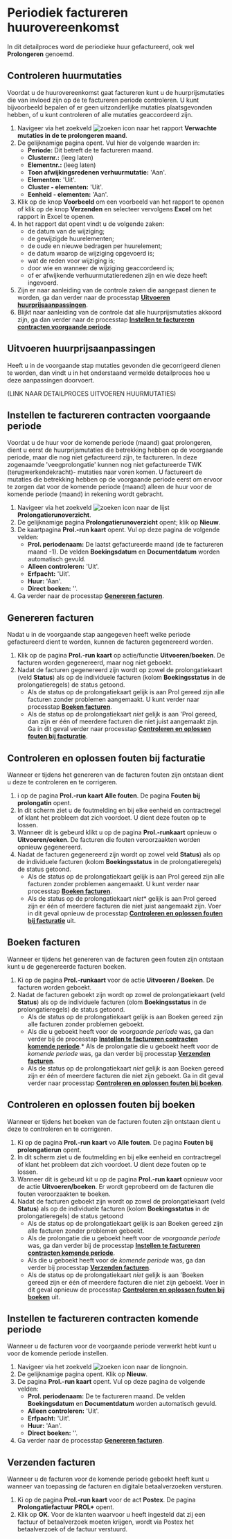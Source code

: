 # Periodiek factureren huurovereenkomst

In dit detailproces word de periodieke huur gefactureerd, ook wel **Prolongeren** genoemd.

## Controleren huurmutaties

Voordat u de huurovereenkomst gaat factureren kunt u de huurprijsmutaties die van invloed zijn op de te factureren periode controleren. U kunt bijvoorbeeld bepalen of er geen uitzonderlijke mutaties plaatsgevonden hebben, of u kunt controleren of alle mutaties geaccordeerd zijn.

1. Navigeer via het zoekveld ![zoeken icon](/assets/images/zoeken.png "zoeken icon") naar het rapport **Verwachte mutaties in de te prolongeren maand**.
2. De gelijknamige pagina opent. Vul hier de volgende waarden in:
    * **Periode:** Dit betreft de te factureren maand.
    * **Clusternr.:** (leeg laten)
    * **Elementnr.:** (leeg laten)
    * **Toon afwijkingsredenen verhuurmutatie:** 'Aan'.
    * **Elementen:** 'Uit'.
    * **Cluster - elementen:** 'Uit'.
    * **Eenheid - elementen:** 'Aan'.
3. Klik op de knop **Voorbeeld** om een voorbeeld van het rapport te openen of klik op de knop **Verzenden** en selecteer vervolgens **Excel** om het rapport in Excel te openen.
4. In het rapport dat opent vindt u de volgende zaken:
    * de datum van de wijziging;
    * de gewijzigde huurelementen;
    * de oude en nieuwe bedragen per huurelement;
    * de datum waarop de wijziging opgevoerd is;
    * wat de reden voor wijziging is;
    * door wie en wanneer de wijziging geaccordeerd is;
    * of er afwijkende verhuurmutatieredenen zijn en wie deze heeft ingevoerd.
5. Zijn er naar aanleiding van de controle zaken die aangepast dienen te worden, ga dan verder naar de processtap **[Uitvoeren huurprijsaanpassingen](#uitvoeren-huurprijsaanpassingen)**.
6. Blijkt naar aanleiding van de controle dat alle huurprijsmutaties akkoord zijn, ga dan verder naar de processtap **[Instellen te factureren contracten voorgaande periode](#instellen-te-factureren-contracten-voorgaande-periode)**.

## Uitvoeren huurprijsaanpassingen

Heeft u in de voorgaande stap mutaties gevonden die gecorrigeerd dienen te worden, dan vindt u in het onderstaand vermelde detailproces hoe u deze aanpassingen doorvoert.

(LINK NAAR DETAILPROCES UITVOEREN HUURMUTATIES)

## Instellen te factureren contracten voorgaande periode

Voordat u de huur voor de komende periode (maand) gaat prolongeren, dient u eerst de huurprijsmutaties die betrekking hebben op de voorgaande periode, maar die nog niet gefactureerd zijn, te factureren.  In deze zogenaamde 'veegprolongatie' kunnen nog niet gefactureerde TWK (terugwerkendekracht)- mutaties naar voren komen. U  factureert de mutaties die betrekking hebben op de voorgaande periode eerst om ervoor te zorgen dat voor de komende periode (maand) alleen de huur voor de komende periode (maand) in rekening wordt gebracht.

1. Navigeer via het zoekveld ![zoeken icon](/assets/images/zoeken.png "zoeken icon") naar de lijst **Prolongatierunoverzicht**.
2. De gelijknamige pagina **Prolongatierunoverzicht** opent; klik op **Nieuw**.
3. De kaartpagina **Prol.-run kaart** opent. Vul op deze pagina de volgende velden:
    * **Prol. periodenaam:** De laatst gefactureerde maand (de te factureren maand -1). De velden **Boekingsdatum** en **Documentdatum** worden automatisch gevuld.
    * **Alleen controleren:** 'Uit'.
    * **Erfpacht:** 'Uit'.
    * **Huur:** 'Aan'.
    * **Direct boeken:** ''.
4. Ga verder naar de processtap **[Genereren facturen](#genereren-facturen)**.

## Genereren facturen

Nadat u in de voorgaande stap aangegeven heeft welke periode gefactureerd dient te worden, kunnen de facturen gegenereerd worden.

1. Klik op de pagina **Prol.-run kaart** op actie/functie **Uitvoeren/boeken**. De facturen worden gegenereerd, maar nog niet geboekt.
2. Nadat de facturen gegenereerd zijn wordt op zowel de prolongatiekaart (veld **Status**) als op de individuele facturen (kolom **Boekingsstatus** in de prolongatieregels) de status getoond.
    * Als de status op de prolongatiekaart gelijk is aan Prol gereed zijn alle facturen zonder problemen aangemaakt. U kunt verder naar processtap **[Boeken facturen](#boeken-facturen)**.
    * Als de status op de prolongatiekaart *niet* gelijk is aan 'Prol gereed, dan zijn er één of meerdere facturen die niet juist aangemaakt zijn. Ga in dit geval verder naar processtap **[Controleren en oplossen fouten bij facturatie](#controleren-en-oplossen-fouten-bij-facturatie)**.

## Controleren en oplossen fouten bij facturatie

Wanneer er tijdens het genereren van de facturen fouten zijn ontstaan dient u deze te controleren en te corrigeren.

1. i op de pagina **Prol.-run kaart**  **Alle fouten**. De pagina **Fouten bij prolongatin** opent.
2. In dit scherm ziet u de foutmelding en bij elke eenheid en contractregel of klant het probleem dat zich voordoet. U dient deze fouten op te lossen.
3. Wanneer dit is gebeurd klikt u op de pagina **Prol.-runkaart** opnieuw o **Uitvoeren/oeken**. De facturen die fouten veroorzaakten worden opnieuw gegenereerd.
4. Nadat de facturen gegenereerd zijn wordt op zowel veld **Status**) als op de individuele facturen (kolom **Boekingsstatus** in de prolongatieregels) de status getoond.
    * Als de status op de prolongatiekaart gelijk is aan Prol gereed zijn alle facturen zonder problemen aangemaakt. U kunt verder naar processtap **[Boeken facturen](#boeken-facturen)**.
    * Als de status op de prolongatiekaart *niet** gelijk is aan Prol gereed zijn er één of meerdere facturen die niet juist aangemaakt zijn. Voer in dit geval opnieuw de processtap **[Controleren en oplossen fouten bij facturatie](#controleren-en-oplossen-fouten-bij-facturatie)** uit.

## Boeken facturen

Wanneer er tijdens het genereren van de facturen geen fouten zijn ontstaan kunt u de gegenereerde facturen boeken.  

1. Ki op de pagina **Prol.-runkaart** voor de actie **Uitvoeren / Boeken**. De facturen worden geboekt.
2. Nadat de facturen geboekt zijn wordt op zowel de prolongatiekaart (veld **Status**) als op de individuele facturen (olom **Boekingsstatus** in de prolongatieregels) de status getoond.
    * Als de status op de prolongatiekaart gelijk is aan Boeken gereed zijn alle facturen zonder problemen geboekt.
    * Als die u geboekt heeft voor de *voorgaande periode* was, ga dan verder bij de processtap **[Instellen te factureren contracten komende periode](#instellen-te-factureren-contracten-komende-periode)**.* Als de prolongatie die u geboekt heeft voor de *komende periode* was, ga dan verder bij processtap **[Verzenden facturen](#verzenden-facturen)**.
    * Als de status op de prolongatiekaart *niet* gelijk is aan Boeken gereed zijn er één of meerdere facturen die niet zijn geboekt. Ga in dit geval verder naar processtap **[Controleren en oplossen fouten bij boeken](#controleren-en-oplossen-fouten-bij-boeken)**.

## Controleren en oplossen fouten bij boeken

Wanneer er tijdens het boeken van de facturen fouten zijn ontstaan dient u deze te controleren en te corrigeren.

1. Ki op de pagina **Prol.-run kaart** vo **Alle fouten**. De pagina **Fouten bij prolongatierun** opent.
2. In dit scherm ziet u de foutmelding en bij elke eenheid en contractregel of klant het probleem dat zich voordoet. U dient deze fouten op te lossen.
3. Wanneer dit is gebeurd kit u op de pagina **Prol.-run kaart** opnieuw voor de actie **Uitvoeren/boeken**. Er wordt  geprobeerd om de facturen die fouten veroorzaakten te boeken.
4. Nadat de facturen geboekt zijn wordt op zowel de prolongatiekaart (veld **Status**) als op de individuele facturen (kolom **Boekingsstatus** in de prolongatieregels) de status getoond
    * Als de status op de prolongatiekaart gelijk is aan Boeken gereed zijn alle facturen zonder problemen geboekt.
    * Als de prolongatie die u geboekt heeft voor de *voorgaande periode* was, ga dan verder bij de processtap **[Instellen te factureren contracten komende periode](#instellen-te-factureren-contracten-komende-periode)**.
    * Als die u geboekt heeft voor de *komende periode* was, ga dan verder bij processtap **[Verzenden facturen](#verzenden-facturen)**.
	* Als de status op de prolongatiekaart *niet* gelijk is aan 'Boeken gereed zijn er één of meerdere facturen die niet zijn geboekt. Voer in dit geval opnieuw de processtap **[Controleren en oplossen fouten bij boeken](#controleren-en-oplossen-fouten-bij-boeken)** uit.

## Instellen te factureren contracten komende periode

Wanneer u de facturen voor de voorgaande periode verwerkt hebt kunt u voor de komende periode instellen.

1. Navigeer via het zoekveld ![zoeken icon](/assets/images/zoeken.png "zoeken icon") naar de liongnoin.
2. De gelijknamige pagina opent. Klik op **Nieuw**.
3. De pagina **Prol.-run kaart** opent. Vul op deze pagina de volgende velden:
	* **Prol. periodenaam:** De te factureren maand. De velden **Boekingsdatum** en **Documentdatum** worden automatisch gevuld.
	* **Alleen controleren:** 'Uit'.
	* **Erfpacht:** 'Uit'.
	* **Huur:** 'Aan'.
	* **Direct boeken:** ''.
4. Ga verder naar de processtap **[Genereren facturen](#genereren-facturen)**.

## Verzenden facturen

Wanneer u de facturen voor de komende periode geboekt heeft kunt u wanneer van toepassing de facturen en digitale betaalverzoeken versturen.

1. Ki op de pagina **Prol.-run kaart** voor de act **Postex**. De pagina **Prolongatiefactuur PROL+** opent.
2. Klik op **OK**. Voor de klanten waarvoor u heeft ingesteld dat zij een factuur of betaalverzoek moeten krijgen, wordt via Postex het betaalverzoek of de factuur verstuurd.
